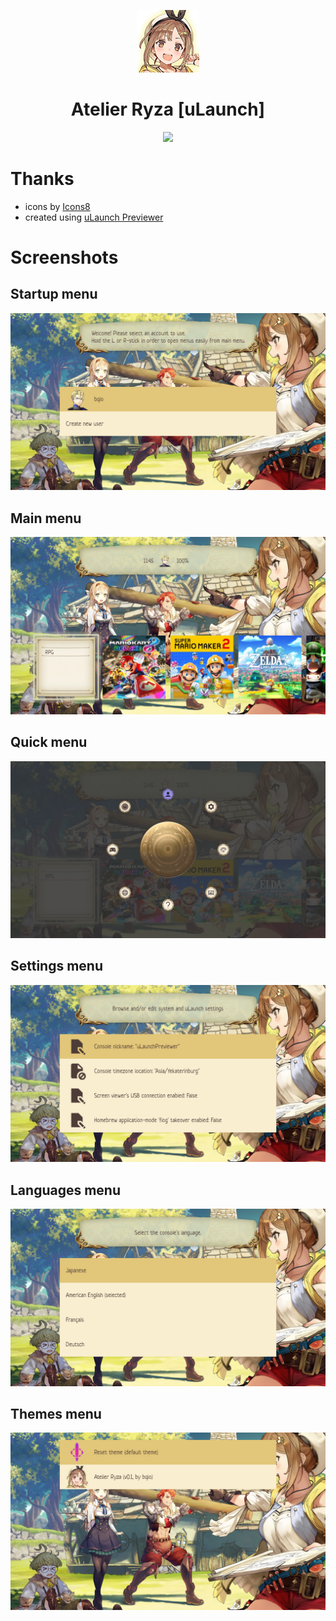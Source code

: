<p align="center">
  <img width="100" height="100" src="Icon.png">
</p>
<h1 align="center">Atelier Ryza [uLaunch]</h1>
<p align="center">
  <a href="https://github.com/bqio/ulaunch-ar/releases">
    <img src="https://img.shields.io/github/downloads/bqio/ulaunch-ar/total.svg">
  </a>
</p>

# Thanks
* icons by <a target="_blank" href="https://icons8.com">Icons8</a>
* created using [uLaunch Previewer](https://github.com/IcosaSwitch/uLaunch-Previewer)

# Screenshots

## Startup menu
![Startup menu](screenshots/StartupMenu.png)

## Main menu
![Main menu](screenshots/MainMenu.png)

## Quick menu
![Quick menu](screenshots/QuickMenu.png)

## Settings menu
![Settings menu](screenshots/SettingsMenu.png)

## Languages menu
![Languages menu](screenshots/LanguagesMenu.png)

## Themes menu
![Themes menu](screenshots/ThemesMenu.png)
